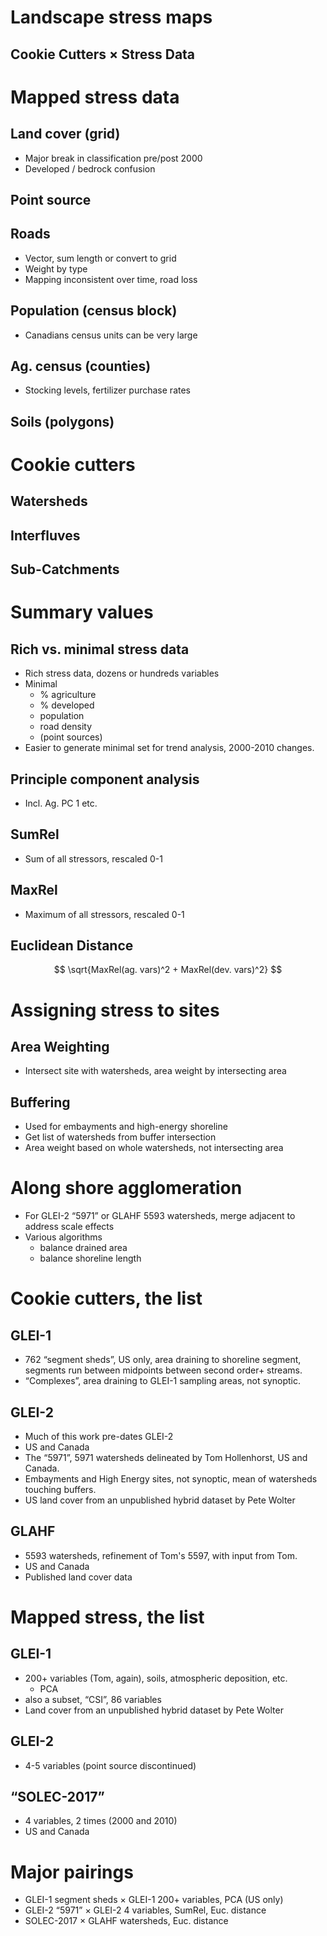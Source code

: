 # Landscape stress maps

## Cookie Cutters × Stress Data



# Mapped stress data


## Land cover (grid)

 - Major break in classification pre/post 2000
 - Developed / bedrock confusion


## Point source


## Roads

 - Vector, sum length or convert to grid
 - Weight by type
 - Mapping inconsistent over time, road loss


## Population (census block)

 - Canadians census units can be very large


## Ag. census (counties)

 - Stocking levels, fertilizer purchase rates


## Soils (polygons)



# Cookie cutters


## Watersheds


## Interfluves


## Sub-Catchments



# Summary values


## Rich vs. minimal stress data

 - Rich stress data, dozens or hundreds variables
 - Minimal
   - % agriculture
   - % developed
   - population
   - road density
   - (point sources)
 - Easier to generate minimal set for trend analysis, 2000-2010
   changes.


## Principle component analysis

 - Incl. Ag. PC 1 etc.


## SumRel

 - Sum of all stressors, rescaled 0-1


## MaxRel

 - Maximum of all stressors, rescaled 0-1


## Euclidean Distance

$$ \sqrt{MaxRel(ag. vars)^2 + MaxRel(dev. vars)^2} $$



# Assigning stress to sites


## Area Weighting

 - Intersect site with watersheds, area weight by intersecting area


## Buffering

 - Used for embayments and high-energy shoreline
 - Get list of watersheds from buffer intersection
 - Area weight based on whole watersheds, not intersecting area



# Along shore agglomeration

 - For GLEI-2 “5971” or GLAHF 5593 watersheds, merge adjacent
   to address scale effects
 - Various algorithms
   - balance drained area
   - balance shoreline length



# Cookie cutters, the list


## GLEI-1

 - 762 “segment sheds”, US only, area draining to shoreline segment,
   segments run between midpoints between second order+ streams.
 - “Complexes”, area draining to GLEI-1 sampling areas, not synoptic.


## GLEI-2

 - Much of this work pre-dates GLEI-2
 - US and Canada
 - The “5971”, 5971 watersheds delineated by Tom Hollenhorst, US
   and Canada.
 - Embayments and High Energy sites, not synoptic, mean of watersheds
   touching buffers.
 - US land cover from an unpublished hybrid dataset by Pete Wolter


## GLAHF

 - 5593 watersheds, refinement of Tom's 5597, with input
   from Tom.
 - US and Canada
 - Published land cover data



# Mapped stress, the list


## GLEI-1

 - 200+ variables (Tom, again), soils, atmospheric deposition, etc.
   - PCA
 - also a subset, “CSI”, 86 variables
 - Land cover from an unpublished hybrid dataset by Pete Wolter


## GLEI-2

 - 4-5 variables (point source discontinued)


## “SOLEC-2017”

 - 4 variables, 2 times (2000 and 2010)
 - US and Canada



# Major pairings

 - GLEI-1 segment sheds × GLEI-1 200+ variables, PCA (US only)
 - GLEI-2 “5971” × GLEI-2 4 variables, SumRel, Euc. distance
 - SOLEC-2017 × GLAHF watersheds, Euc. distance

